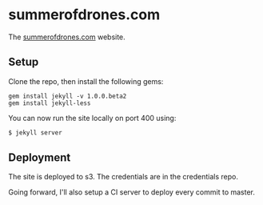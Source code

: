 # summerofdrones.com

The [summerofdrones.com](summerofdrones.com ) website.

## Setup

Clone the repo, then install the following gems:

```
gem install jekyll -v 1.0.0.beta2
gem install jekyll-less
```

You can now run the site locally on port 400 using:

```bash
$ jekyll server
```

## Deployment

The site is deployed to s3. The credentials are in the credentials repo.

Going forward, I'll also setup a CI server to deploy every commit to master.
